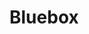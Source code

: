 # Bluebox

<!--<head>
	<meta charset="UTF-8">
	<title>Bluebox RHL</title>
	<link rel="stylesheet" href="https://stackpath.bootstrapcdn.com/bootstrap/4.3.1/css/bootstrap.min.css">
	<link href="https://fonts.googleapis.com/css?family=PT+Sans:400,700&display=swap" rel="stylesheet">
	<link rel="stylesheet" href="css/estilos.css">	
</head>
<body>
	<div id="header" class="container-fluid">
		<div class="row">
			<div id="logo" class="col-sm-3">
				<img src="img/logo.jpg" alt="logo">
			</div>
			<div id="menu-header" class="col-sm-5.5">
				<nav>
					<ul>
						<li><a href="#">ABOUT</a></li>
						<li><a href="#">SERVICES</a></li>
						<li><a href="#"class="work-activo">WORK</a></li>
						<li><a href="#">BLOG</a></li>
						<li><a href="#">CONTACT US</a></li>
					</ul>
				</nav>
			</div>
			<div id="buscador" class="col-sm-3">
				<form action="#">
				<input class="borderless" type="text">
				<button><i class="fas fa-search"></i></button>
				</form>
			</div>
		</div>
	</div>
	<div id="subheader" class="container-fluid">
		<div class="row">
			<div id="subtitulo" class="col-sm-3.5">
				<h2>See Our Works</h2>
			</div>
			<div id="menu-subheader" class="col-sm-6">
				<nav>
					<ul>
						<li><a href="#">Web Design</a></li>
						<li><a href="#">Icons</a></li>
						<li><a href="#">Illustrations</a></li>
						<li><a href="#">Misc</a></li>
					</ul>
				</nav>
			</div>
		</div>
	</div>
	<div id="content1" class="container-fluid">
		<div id="subtitulo3">
			<h3>Web Design</h3>
		</div>
		<div class="row">
			<div id="parte1" class="col-sm-5">
				<img src="img/imagen1.jpg" class="img-fluid" alt="iphone-app">
				<p></p>
				<h4><strong>Lorem ipsum dolor sit amet</strong></h4>
				<p>Consectetur adipiscing elit. Suspendisse sed leo tellus. Praesent nec vehicula ligula, non laoreet ligula. 
				Maecenas at massa eget orci porttitor semper.</p>
			</div>
			<div id="parte2" class="col-sm-5">
				<img src="img/imagen2.jpg" class="img-fluid" alt="personal-profile">	
				<p>	</p>
				<h4><strong>Lorem ipsum dolor sit amet</strong></h4>
				<p>Consectetur adipiscing elit. Suspendisse sed leo tellus. Praesent nec vehicula ligula, non laoreet ligula. 
				Maecenas at massa eget orci porttitor semper.</p>
			</div>
		</div>
	</div>
	<div id="content2" class="container-fluid">
		<div id="subtitulo3">
			<h3>Icons</h3>
		</div>
		<div class="row">
			<div id="parte1" class="col-sm-5">
				<img src="img/cafeapp.jpg" class="img-fluid" alt="cafe-app">
				<p></p>
				<h4><strong>Lorem ipsum dolor sit amet</strong></h4>
				<p>Consectetur adipiscing elit. Suspendisse sed leo tellus. Praesent nec vehicula ligula, non laoreet ligula. 
				Maecenas at massa eget orci porttitor semper.</p>
			</div>
			<div id="parte2" class="col-sm-5">
				<img src="img/teleapp.jpg" class="img-fluid" alt="teleapp">	
				<p>	</p>
				<h4><strong>Lorem ipsum dolor sit amet</strong></h4>
				<p>Consectetur adipiscing elit. Suspendisse sed leo tellus. Praesent nec vehicula ligula, non laoreet ligula. 
				Maecenas at massa eget orci porttitor semper.</p>
			</div>
		</div>
	</div>
	<div id="content3" class="container-fluid">
		<div id="subtitulo3">
			<h3>Illustrations</h3>
		</div>
		<div class="row">
			<div id="parte1" class="col-sm-5">
				<img src="img/birdapp.jpg" class="img-fluid" alt="bird-app">
				<p></p>
				<h4><strong>Lorem ipsum dolor sit amet</strong></h4>
				<p>Consectetur adipiscing elit. Suspendisse sed leo tellus. Praesent nec vehicula ligula, non laoreet ligula. 
				Maecenas at massa eget orci porttitor semper.</p>
			</div>
			<div id="parte2" class="col-sm-5">
				<img src="img/eggapp.jpg" class="img-fluid" alt="egg-app">	
				<p>	</p>
				<h4><strong>Lorem ipsum dolor sit amet</strong></h4>
				<p>Consectetur adipiscing elit. Suspendisse sed leo tellus. Praesent nec vehicula ligula, non laoreet ligula. 
				Maecenas at massa eget orci porttitor semper.</p>
			</div>
		</div>
	</div>
	<div id="content4" class="container-fluid">
		<div id="subtitulo3">
			<h3>Illustrations</h3>
		</div>
		<div class="row">
			<div id="parte1" class="col-sm-5">
				<img src="img/rocketapp.jpg" class="img-fluid" alt="rocket-app">
				<p></p>
				<h4><strong>Lorem ipsum dolor sit amet</strong></h4>
				<p>Consectetur adipiscing elit. Suspendisse sed leo tellus. Praesent nec vehicula ligula, non laoreet ligula. 
				Maecenas at massa eget orci porttitor semper.</p>
			</div>
			<div id="parte2" class="col-sm-5">
				<img src="img/boxapp.jpg" class="img-fluid" alt="box-app">	
				<p>	</p>
				<h4><strong>Lorem ipsum dolor sit amet</strong></h4>
				<p>Consectetur adipiscing elit. Suspendisse sed leo tellus. Praesent nec vehicula ligula, non laoreet ligula. 
				Maecenas at massa eget orci porttitor semper.</p>
			</div>
		</div>
	</div>
	<footer id="piedepagina" class="container-fluid">
			<div class="row">
				<div id="parte1pie">
					<div id="menupie">
						<nav>
						<ul>
							<li><a href="#">Home</a></li>
							<li><a href="#">About</a></li>
							<li><a href="#">Services</a></li>
							<li><a href="#">Work</a></li>
							<li><a href="#">Blog</a></li>
							<li><a href="#">Contact us</a></li>
						</ul>
					</nav>
					</div>
					<div id="textopie">
						<h6>© 2013 BlueBox.  All Rights Reserved.</h6>
						<br />
						<p>The logos used in the design are the property of their respective owners / copyright holders.</p>
					</div>
				</div>
				
			</div>		
	</footer>
	
<script src="https://code.jquery.com/jquery-3.3.1.slim.min.js"></script>
<script src="https://stackpath.bootstrapcdn.com/bootstrap/4.3.1/js/bootstrap.min.js"></script>
<script src="https://use.fontawesome.com/releases/v5.11.2/js/all.js" data-auto-replace-svg="nest"></script>
</body>

